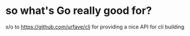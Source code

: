# so what's Go really good for?
s/o to https://github.com/urfave/cli for providing a nice API for cli building